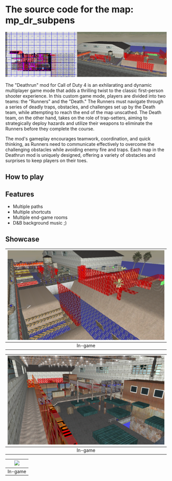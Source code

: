 # The source code for the map: mp_dr_subpens

<p align="center">
    <img src="assets/github/banner.png?raw=true" />
</p>

The "Deathrun" mod for Call of Duty 4 is an exhilarating and dynamic multiplayer game mode that adds a thrilling twist to the classic first-person shooter experience. In this custom game mode, players are divided into two teams: the "Runners" and the "Death." The Runners must navigate through a series of deadly traps, obstacles, and challenges set up by the Death team, while attempting to reach the end of the map unscathed. The Death team, on the other hand, takes on the role of trap-setters, aiming to strategically deploy hazards and utilize their weapons to eliminate the Runners before they complete the course.

The mod's gameplay encourages teamwork, coordination, and quick thinking, as Runners need to communicate effectively to overcome the challenging obstacles while avoiding enemy fire and traps. Each map in the Deathrun mod is uniquely designed, offering a variety of obstacles and surprises to keep players on their toes.

## How to play

## Features

- Multiple paths
- Multiple shortcuts
- Multiple end-game rooms
- D&B background music ;)

## Showcase

| <img src="assets/github/screenshot_1.png?raw=true" /> |
| :---------------------------------------------------: |
|                        In-game                        |

| <img src="assets/github/screenshot_2.png?raw=true" /> |
| :---------------------------------------------------: |
|                        In-game                        |

| <img src="assets/github/screenshot_3.png?raw=true" /> |
| :---------------------------------------------------: |
|                        In-game                        |
